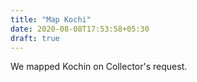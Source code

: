 ```yaml
---
title: "Map Kochi"
date: 2020-08-08T17:53:58+05:30
draft: true
---
```


We mapped Kochin on Collector's request.